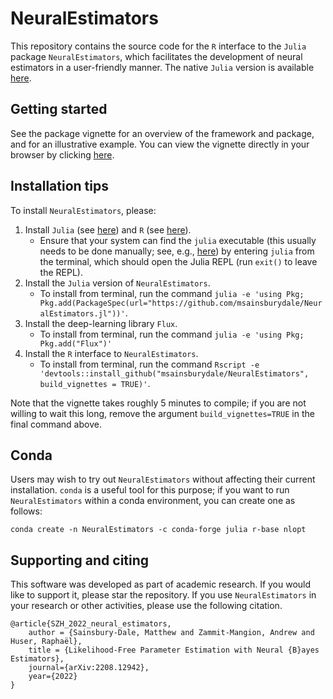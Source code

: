 # NeuralEstimators

This repository contains the source code for the `R` interface to the `Julia` package `NeuralEstimators`, which facilitates the development of neural estimators in a user-friendly manner. The native `Julia` version is available [here](https://github.com/msainsburydale/NeuralEstimators.jl).

## Getting started

See the package vignette for an overview of the framework and package, and for an illustrative example. You can view the vignette directly in your browser by clicking [here](https://raw.githack.com/msainsburydale/NeuralEstimators/main/NeuralEstimators.html). 

## Installation tips

To install `NeuralEstimators`, please:

1. Install `Julia` (see [here](https://julialang.org/)) and `R` (see [here](https://www.r-project.org/)).
	- Ensure that your system can find the `julia` executable (this usually needs to be done manually; see, e.g., [here](https://julialang.org/downloads/platform/#linux_and_freebsd)) by entering `julia` from the terminal, which should open the Julia REPL (run `exit()` to leave the REPL).
1. Install the `Julia` version of `NeuralEstimators`.
	- To install from terminal, run the command `julia -e 'using Pkg; Pkg.add(PackageSpec(url="https://github.com/msainsburydale/NeuralEstimators.jl"))'`.
1. Install the deep-learning library `Flux`.
	- To install from terminal, run the command `julia -e 'using Pkg; Pkg.add("Flux")'`
1. Install the `R` interface to `NeuralEstimators`.
 	- To install from terminal, run the command `Rscript -e 'devtools::install_github("msainsburydale/NeuralEstimators", build_vignettes = TRUE)'`.

Note that the vignette takes roughly 5 minutes to compile; if you are not willing to wait this long, remove the argument `build_vignettes=TRUE` in the final command above.

## Conda

Users may wish to try out `NeuralEstimators` without affecting their current installation. `conda` is a useful tool for this purpose; if you want to run `NeuralEstimators` within a conda environment, you can create one as follows:

```
conda create -n NeuralEstimators -c conda-forge julia r-base nlopt
```

## Supporting and citing

This software was developed as part of academic research. If you would like to support it, please star the repository. If you use `NeuralEstimators` in your research or other activities, please use the following citation.

```
@article{SZH_2022_neural_estimators,
	author = {Sainsbury-Dale, Matthew and Zammit-Mangion, Andrew and Huser, Raphaël},
	title = {Likelihood-Free Parameter Estimation with Neural {B}ayes Estimators},
	journal={arXiv:2208.12942},
	year={2022}
}
```


<!-- This package cannot go on CRAN as is, because of the dependence on Julia. The vignette might need to be pre-compiled. I do this in one of my packages, EFDR, where essentially the "vignette" is a link to an HTML file included elsewhere in the package (inst/doc I believe). In your case you may even point it towards the output of the Github Actions CI once you get that working, that would be better. -->
